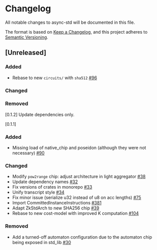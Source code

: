 # Changelog

All notable changes to async-std will be documented in this file.

The format is based on [Keep a Changelog](https://keepachangelog.com/en/1.0.0/),
and this project adheres to [Semantic Versioning](https://book.async.rs/overview/stability-guarantees.html).

## [Unreleased]
### Added
* Rebase to new `circuits/` with `sha512` [#96](https://github.com/midnightntwrk/midnight-zk/pull/96)
### Changed
### Removed

[0.1.2]
Update dependencies only.

[0.1.1]
### Added
* Missing load of native_chip and poseidon (although they were not necessary) [#90](https://github.com/midnightntwrk/midnight-zk/pull/90)

### Changed
* Modify `pow2range` chip: adjust architecture in light aggregator [#38](https://github.com/midnightntwrk/midnight-zk/pull/38)
* Update dependency names [#32](https://github.com/midnightntwrk/midnight-zk/pull/32)
* Fix versions of crates in monorepo [#33](https://github.com/midnightntwrk/midnight-zk/pull/33)
* Unify transcript style [#34](https://github.com/midnightntwrk/midnight-zk/pull/34)
* Fix minor issue (serialize u32 instead of u8 on acc lengths) [#75](https://github.com/midnightntwrk/midnight-zk/pull/75)
* Import CommittedInstanceInstructions [#381](https://github.com/midnightntwrk/midnight-zk/pull/381)
* Adapt ZkStdArch to new SHA256 chip [#39](https://github.com/midnightntwrk/midnight-zk/pull/39)
* Rebase to new cost-model with improved K computation [#104](https://github.com/midnightntwrk/midnight-zk/pull/104)

### Removed
* Add a turned-off automaton configuration due to the automaton chip being exposed in std_lib [#30](https://github.com/midnightntwrk/midnight-zk/pull/30)
